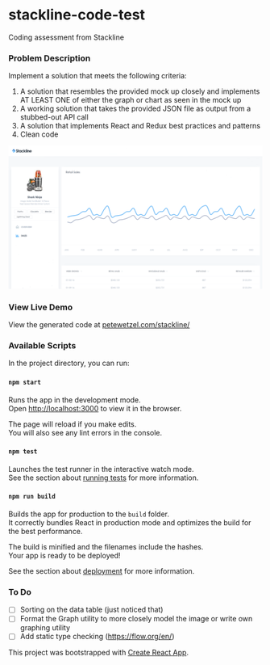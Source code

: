 # stackline-code-test
Coding assessment from Stackline

### Problem Description
Implement a solution that meets the following criteria:
1. A solution that resembles the provided mock up closely and implements AT LEAST ONE of either the graph or chart as seen in the mock up
2. A working solution that takes the provided JSON file as output from a stubbed-out API call
3. A solution that implements React and Redux best practices and patterns
4. Clean code

![Stackline Screen To Implement](public/design/Webdev_Stackline%20screenshot.png)

### View Live Demo
View the generated code at [petewetzel.com/stackline/](https://www.petewetzel.com/stackline/)
### Available Scripts

In the project directory, you can run:

#### `npm start`

Runs the app in the development mode.<br />
Open [http://localhost:3000](http://localhost:3000) to view it in the browser.

The page will reload if you make edits.<br />
You will also see any lint errors in the console.

#### `npm test`

Launches the test runner in the interactive watch mode.<br />
See the section about [running tests](https://facebook.github.io/create-react-app/docs/running-tests) for more information.

#### `npm run build`

Builds the app for production to the `build` folder.<br />
It correctly bundles React in production mode and optimizes the build for the best performance.

The build is minified and the filenames include the hashes.<br />
Your app is ready to be deployed!

See the section about [deployment](https://facebook.github.io/create-react-app/docs/deployment) for more information.

### To Do
- [ ] Sorting on the data table (just noticed that)
- [ ] Format the Graph utility to more closely model the image or write own graphing utility
- [ ] Add static type checking (https://flow.org/en/)

This project was bootstrapped with [Create React App](https://github.com/facebook/create-react-app).